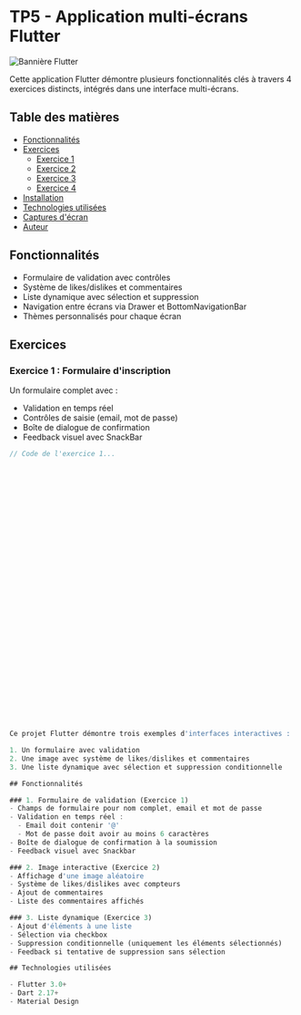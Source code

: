 # TP5 - Application multi-écrans Flutter

![Bannière Flutter](https://storage.googleapis.com/cms-storage-bucket/6a07d8a62f4308f2c854.svg)

Cette application Flutter démontre plusieurs fonctionnalités clés à travers 4 exercices distincts, intégrés dans une interface multi-écrans.

## Table des matières
- [Fonctionnalités](#fonctionnalités)
- [Exercices](#exercices)
  - [Exercice 1](#exercice-1--formulaire-dinscription)
  - [Exercice 2](#exercice-2--image-avec-interactions)
  - [Exercice 3](#exercice-3--liste-dynamique)
  - [Exercice 4](#exercice-4--navigation-multi-écrans)
- [Installation](#installation)
- [Technologies utilisées](#technologies-utilisées)
- [Captures d'écran](#captures-décran)
- [Auteur](#auteur)

## Fonctionnalités

- Formulaire de validation avec contrôles
- Système de likes/dislikes et commentaires
- Liste dynamique avec sélection et suppression
- Navigation entre écrans via Drawer et BottomNavigationBar
- Thèmes personnalisés pour chaque écran

## Exercices

### Exercice 1 : Formulaire d'inscription

Un formulaire complet avec :
- Validation en temps réel
- Contrôles de saisie (email, mot de passe)
- Boîte de dialogue de confirmation
- Feedback visuel avec SnackBar

```dart
// Code de l'exercice 1...


































Ce projet Flutter démontre trois exemples d'interfaces interactives :

1. Un formulaire avec validation
2. Une image avec système de likes/dislikes et commentaires
3. Une liste dynamique avec sélection et suppression conditionnelle

## Fonctionnalités

### 1. Formulaire de validation (Exercice 1)
- Champs de formulaire pour nom complet, email et mot de passe
- Validation en temps réel :
  - Email doit contenir '@'
  - Mot de passe doit avoir au moins 6 caractères
- Boîte de dialogue de confirmation à la soumission
- Feedback visuel avec Snackbar

### 2. Image interactive (Exercice 2)
- Affichage d'une image aléatoire
- Système de likes/dislikes avec compteurs
- Ajout de commentaires
- Liste des commentaires affichés

### 3. Liste dynamique (Exercice 3)
- Ajout d'éléments à une liste
- Sélection via checkbox
- Suppression conditionnelle (uniquement les éléments sélectionnés)
- Feedback si tentative de suppression sans sélection

## Technologies utilisées

- Flutter 3.0+
- Dart 2.17+
- Material Design
